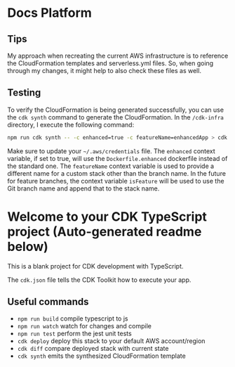 

# Docs Platform

## Tips

My approach when recreating the current AWS infrastructure is to reference the CloudFormation templates and serverless.yml files. So, when going through my changes, it might help to also check these files as well. 

## Testing
To verify the CloudFormation is being generated successfully, you can use the `cdk synth` command to generate the CloudFormation. In the `/cdk-infra` directory, I execute the following command:

```zsh
npm run cdk synth -- -c enhanced=true -c featureName=enhancedApp > cdk.out/template.yaml     
```

Make sure to update your `~/.aws/credentials` file. The `enhanced` context variable, if set to true, will use the `Dockerfile.enhanced` dockerfile instead of the standard one. The `featureName` context variable is used to provide a different name for a custom stack other than the branch name. In the future for feature branches, the context variable `isFeature` will be used to use the Git branch name and append that to the stack name.


# Welcome to your CDK TypeScript project (Auto-generated readme below)

This is a blank project for CDK development with TypeScript.

The `cdk.json` file tells the CDK Toolkit how to execute your app.

## Useful commands

- `npm run build` compile typescript to js
- `npm run watch` watch for changes and compile
- `npm run test` perform the jest unit tests
- `cdk deploy` deploy this stack to your default AWS account/region
- `cdk diff` compare deployed stack with current state
- `cdk synth` emits the synthesized CloudFormation template